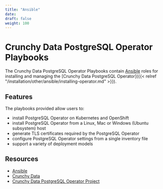 ```yaml
---
title: "Ansible"
date:
draft: false
weight: 100
---
```


# Crunchy Data PostgreSQL Operator Playbooks

The Crunchy Data PostgreSQL Operator Playbooks contain [Ansible](https://www.ansible.com/)
roles for installing and managing the [Crunchy Data PostgreSQL Operator]({{< relref "/installation/other/ansible/installing-operator.md" >}}).  

## Features

The playbooks provided allow users to:

* install PostgreSQL Operator on Kubernetes and OpenShift
* install PostgreSQL Operator from a Linux, Mac or Windows (Ubuntu subsystem) host
* generate TLS certificates required by the PostgreSQL Operator
* configure PostgreSQL Operator settings from a single inventory file
* support a variety of deployment models

## Resources

* [Ansible](https://www.ansible.com/)
* [Crunchy Data](https://www.crunchydata.com/)
* [Crunchy Data PostgreSQL Operator Project](https://github.com/CrunchyData/postgres-operator)
